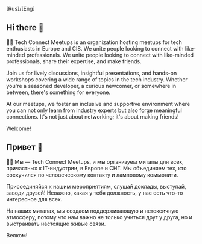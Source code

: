 [Rus]/[Eng]

## Hi there 👋

🙋‍♀️ Tech Connect Meetups is an organization hosting meetups for tech enthusiasts in Europe and CIS. We unite people looking to connect with like-minded professionals.
We unite people looking to connect with like-minded professionals, share their expertise, and make friends.

Join us for lively discussions, insightful presentations, and hands-on workshops covering a wide range of topics in the tech industry. Whether you're a seasoned developer, a curious newcomer, or somewhere in between, there's something for everyone.

At our meetups, we foster an inclusive and supportive environment where you can not only learn from industry experts but also forge meaningful connections. It's not just about networking; it's about making friends!

Welcome!

## Привет 👋

🙋‍♀️ Мы — Tech Connect Meetups, и мы организуем митапы для всех, причастных к IT-индустрии, в Европе и СНГ. Мы объединяем тех, кто соскучился по человеческому контакту и ламповому комьюнити.

Присоединяйся к нашим мероприятиям, слушай доклады, выступай, заводи друзей! Неважно, какая у тебя должность, у нас есть что-то интересное для всех.

На наших митапах, мы создаем поддерживающую и нетоксичную атмосферу, потому что нам важно не только учиться друг у друга, но и выстраивать настоящие живые связи.

Велком!
